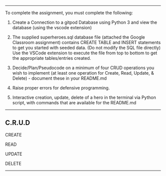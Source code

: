 
---
To complete the assignment, you must complete the following:
    
1. Create a Connection to a gitpod Database using Python 3 and view the database (using the vscode extension)

1. The supplied superheroes.sql database file (attached the Google Classroom assignment) contains CREATE TABLE and INSERT statements to get you started with seeded data. (Do not modify the SQL file directly) Use the VSCode extension to execute the file from top to bottom to get the appropriate tables/entries created.

1. Decide/Plan/Pseudocode on a minimum of four CRUD operations you wish to implement (at least one operation for Create, Read, Update, & Delete) - document these in your README.md

1. Raise proper errors for defensive programming.

1. Interactive creation, update, delete of a hero in the terminal via Python script, with commands that are available for the README.md
---

C.R.U.D
---
CREATE

READ

UPDATE

DELETE

---

